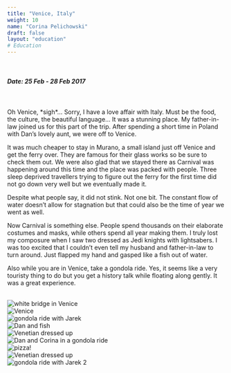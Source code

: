 ```yaml
---
title: "Venice, Italy"
weight: 10
name: "Corina Pelichowski"
draft: false
layout: "education"
# Education
---
```

  <br>
  <h5>Date: 25 Feb - 28 Feb 2017</h5>
  <br>
   
<p>
  Oh Venice, *sigh*… Sorry, I have a love affair with Italy. Must be the food, the culture, the beautiful language… It was a stunning place. My father-in-law joined us for this part of the trip. After spending a short time in Poland with Dan’s lovely aunt, we were off to Venice.
</p>

<p>
  It was much cheaper to stay in Murano, a small island just off Venice and get the ferry over. They are famous for their glass works so be sure to check them out. We were also glad that we stayed there as Carnival was happening around this time and the place was packed with people. Three sleep deprived travellers trying to figure out the ferry for the first time did not go down very well but we eventually made it.
</p>

<p>
  Despite what people say, it did not stink. Not one bit. The constant flow of water doesn’t allow for stagnation but that could also be the time of year we went as well.
</p>

<p>
  Now Carnival is something else. People spend thousands on their elaborate costumes and masks, while others spend all year making them. I truly lost my composure when I saw two dressed as Jedi knights with lightsabers. I was too excited that I couldn’t even tell my husband and father-in-law to turn around. Just flapped my hand and gasped like a fish out of water.
</p>

<p>
  Also while you are in Venice, take a gondola ride. Yes, it seems like a very touristy thing to do but you get a history talk while floating along gently. It was a great experience.
</p>

<br>

<!-- IMAGES --> 

<div class="row">
    <div class="col">
      <img src="/img/blog/19_venice1.jpg" alt="white bridge in Venice">
    </div>
    <div class="col">
      <img src="/img/blog/19_venice2.jpg" alt="Venice">
    </div>
    <div class="col">
      <img src="/img/blog/19_venice3.jpg" alt="gondola ride with Jarek">
    </div>
</div>

<div class="row">
    <div class="col">
      <img src="/img/blog/19_venice4.jpg" alt="Dan and fish">
    </div>
    <div class="col">
      <img src="/img/blog/19_venice5.jpg" alt="Venetian dressed up">
    </div>
    <div class="col">
      <img src="/img/blog/19_venice6.jpg" alt="Dan and Corina in a gondola ride">
    </div>
</div>

<div class="row">
    <div class="col">
      <img src="/img/blog/19_venice7.jpg" alt="pizza!">
    </div>
    <div class="col">
      <img src="/img/blog/19_venice8.jpg" alt="Venetian dressed up">
    </div>
    <div class="col">
      <img src="/img/blog/19_venice9.jpg" alt="gondola ride with Jarek 2">
    </div>
</div>